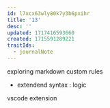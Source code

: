 ```yaml
---
id: l7xcx63wly80k7y3b6pxihr
title: '13'
desc: ''
updated: 1717416593660
created: 1715591289221
traitIds:
  - journalNote
---
```


exploring markdown custom rules
- extendend syntax
: logic

vscode extension